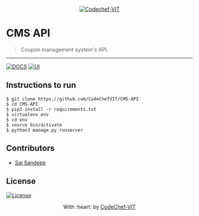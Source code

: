 <p align="center"><a href="https://www.codechefvit.com" target="_blank"><img src="https://s3.amazonaws.com/codechef_shared/sites/all/themes/abessive/logo-3.png" title="CodeChef-VIT" alt="Codechef-VIT"></a>
</p>

# CMS API

> <Subtitle>
> Coupon management system's API.

---
[![DOCS](https://img.shields.io/badge/Documentation-see%20docs-green?style=flat-square&logo=appveyor)](https://documenter.getpostman.com/view/8653133/SWDzeM4T?version=latest) [![UI ](https://img.shields.io/badge/User%20Interface-Link%20to%20UI-orange?style=flat-square&logo=appveyor)](https://github.com/CodeChefVIT/CMS-GUI)

## Instructions to run

```
$ git clone https://github.com/CodeChefVIT/CMS-API
$ cd CMS-API
$ pip3 install -r requirements.txt
$ virtualenv env
$ cd env
$ source bin/activate
$ python3 manage.py runserver
```

## Contributors
- <a href="https://github.com/raysandeep">Sai Sandeep</a>

## License

[![License](http://img.shields.io/:license-mit-blue.svg?style=flat-square)](http://badges.mit-license.org)

<p align="center">
	With :heart: by <a href="https://www.codechefvit.com" target="_blank">CodeChef-VIT</a>
</p>

